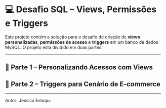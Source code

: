# 💻 Desafio SQL – Views, Permissões e Triggers

Este projeto contém a solução para o desafio de criação de **views personalizadas**, **permissões de acesso** e **triggers** em um banco de dados MySQL. O projeto está dividido em duas partes:

---

## 🔹 Parte 1 – Personalizando Acessos com Views

## 🔹 Parte 2 – Triggers para Cenário de E-commerce

---

Autor: Jessica Estuqui

